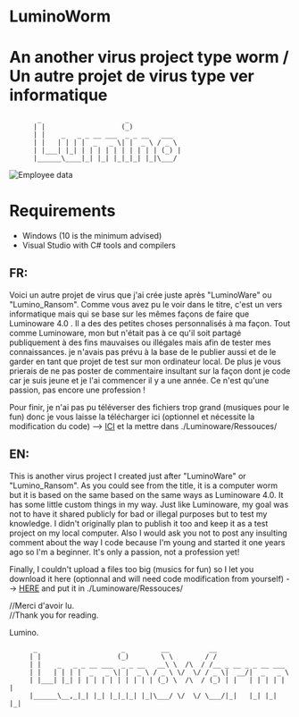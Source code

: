# LuminoWorm
# An another virus project type worm / Un autre projet de virus type ver informatique


           _                     _             
          | |                   (_)            
          | |    _   _ _ __ ___  _ _ __   ___  
          | |   | | | |  _   _ \| |  _ \ / _ \ 
          | |___| |_| | | | | | | | | | | (_) |
          |______\____|_| |_| |_|_|_| |_|\___/
                           
                                    
                                    
![Employee data](https://i.imgur.com/xwQz0TU.jpg "Employee Data title")

# Requirements
- Windows (10 is the minimum advised)
- Visual Studio with C# tools and compilers

## FR:

Voici un autre projet de virus que j'ai crée juste après "LuminoWare" ou "Lumino_Ransom". Comme vous avez pu le voir dans le titre, c'est un vers informatique mais qui
se base sur les mêmes façons de faire que Luminoware 4.0 . Il a des des petites choses personnalisés à ma façon. Tout comme Luminoware, mon but n'était pas à ce qu'il soit partagé publiquement à des fins mauvaises ou illégales mais afin de tester mes connaissances. je n'avais pas prévu à la base de le publier aussi et de le garder en tant que projet de test sur mon ordinateur local. De plus je vous prierais de ne pas poster de commentaire insultant sur la façon dont je code car je suis jeune et je l'ai commencer il y a une année. Ce n'est qu'une passion, pas encore une profession !

Pour finir, je n'ai pas pu téléverser des fichiers trop grand (musiques pour le fun) donc je vous laisse la télécharger ici (optionnel et nécessite la modification du code) --> [ICI](https://mega.nz/folder/Na1nURyA#Gx2nrcQm6Y_VjcdLNGWIDw)
et la mettre dans ./Luminoware/Ressouces/


## EN:

This is another virus project I created just after "LuminoWare" or "Lumino_Ransom". As you could see from the title, it is a computer worm but it is based on the same
based on the same ways as Luminoware 4.0. It has some little custom things in my way. Just like Luminoware, my goal was not to have it shared publicly for bad or illegal purposes but to test my knowledge. I didn't originally plan to publish it too and keep it as a test project on my local computer. Also I would ask you not to post any insulting comment about the way I code because I'm young and started it one years ago so I'm a beginner.  It's only a passion, not a profession yet!

Finally, I couldn't upload a files too big (musics for fun) so I let you download it here (optionnal and will need code modification from yourself) --> [HERE](https://mega.nz/folder/Na1nURyA#Gx2nrcQm6Y_VjcdLNGWIDw)
and put it in ./Luminoware/Ressouces/



//Merci d'avoir lu.                                                                                                                                                     
//Thank you for reading.

Lumino.

 
          _                     _         __          __            
         | |                   (_)        \ \        / /            
         | |    _   _ _ __ ___  _ _ __   __\ \  /\  / /__ _ __ _ _ __ ___
         | |   | | | |  _   _ \| |  _ \ / _ \ \/  \/ / _ \|  __/|  _   _ \
         | |___| |_| | | | | | | | | | | (_) \  /\  / (_) | |   | | | | | |
         |______\__,_|_| |_| |_|_|_| |_|\___/ \/  \/ \___/|_|   |_| |_| |_|
                                                           
                                                          
